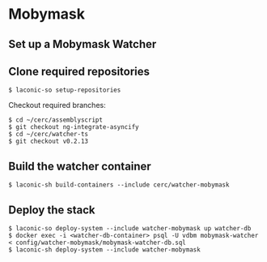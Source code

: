 # Mobymask

## Set up a Mobymask Watcher

## Clone required repositories
```
$ laconic-so setup-repositories
```
Checkout required branches:
```
$ cd ~/cerc/assemblyscript
$ git checkout ng-integrate-asyncify
$ cd ~/cerc/watcher-ts
$ git checkout v0.2.13
```
## Build the watcher container
```
$ laconic-sh build-containers --include cerc/watcher-mobymask
```
## Deploy the stack
```
$ laconic-so deploy-system --include watcher-mobymask up watcher-db
$ docker exec -i <watcher-db-container> psql -U vdbm mobymask-watcher < config/watcher-mobymask/mobymask-watcher-db.sql
$ laconic-sh deploy-system --include watcher-mobymask
```